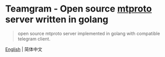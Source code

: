 # Teamgram - Open source [mtproto](https://core.telegram.org/mtproto) server written in golang
> open source mtproto server implemented in golang with compatible telegram client.

[English](README.md) | 简体中文
